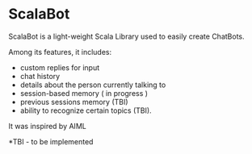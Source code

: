# ScalaBot

ScalaBot is a light-weight Scala Library used to easily create ChatBots.

Among its features, it includes:
- custom replies for input
- chat history
- details about the person currently talking to
- session-based memory ( in progress )
- previous sessions memory (TBI)
- ability to recognize certain topics (TBI).

It was inspired by AIML

*TBI - to be implemented
